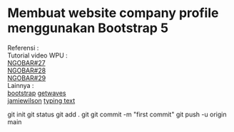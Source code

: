 # Membuat website company profile menggunakan Bootstrap 5 
 
Referensi :  
Tutorial video WPU :  
[NGOBAR#27](https://youtu.be/LkR-9Z1sle8 "Web Programming UNPAS")  
[NGOBAR#28](https://youtu.be/65Jv9Y13eVo "Web Programming UNPAS")  
[NGOBAR#29](https://youtu.be/2XosKncBoQ4 "Web Programming UNPAS")  
Lainnya :  
[bootstrap](https://getbootstrap.com/ "Bootstrap")
[getwaves](https://getwaves.io/ "Getwaves")   
[jamiewilson](https://github.com/jamiewilson/form-to-google-sheets "jamiewilson")
[typing text](https://github.com/mattboldt/typed.js/ "Jamie Wilson")

git init
git status
git add .
git git commit -m "first commit"
git push -u origin main